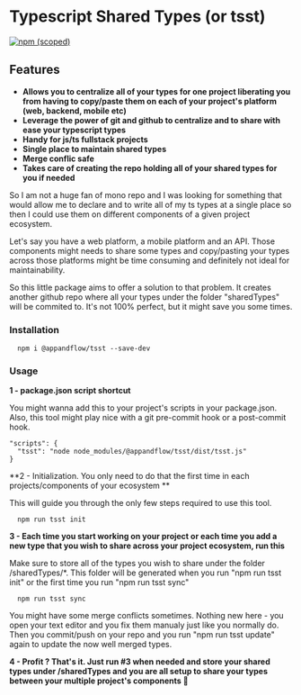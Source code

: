 # Typescript Shared Types (or tsst)

[![npm (scoped)](https://img.shields.io/npm/v/@appandflow/tsst.svg)](https://www.npmjs.com/package/@appandflow/tsst)

## Features

- **Allows you to centralize all of your types for one project liberating you from having to copy/paste them on each of your project's platform (web, backend, mobile etc)**
- **Leverage the power of git and github to centralize and to share with ease your typescript types**
- **Handy for js/ts fullstack projects**
- **Single place to maintain shared types**
- **Merge conflic safe**
- **Takes care of creating the repo holding all of your shared types for you if needed**

So I am not a huge fan of mono repo and I was looking for something that would
allow me to declare and to write all of my ts types at a single place so then I could
use them on different components of a given project ecosystem.

Let's say you have a web platform, a mobile platform and an API.
Those components might needs to share some types and copy/pasting your types
across those platforms might be time consuming and definitely not ideal for maintainability.

So this little package aims to offer a solution to that problem. It creates another
github repo where all your types under the folder "sharedTypes" will be commited to. It's not 100% perfect, but it might save you some times.

### Installation

```
  npm i @appandflow/tsst --save-dev
```

### Usage

**1 - package.json script shortcut**

You might wanna add this to your project's scripts in your package.json.
Also, this tool might play nice with a git pre-commit hook or a post-commit hook.

```
"scripts": {
  "tsst": "node node_modules/@appandflow/tsst/dist/tsst.js"
}
```

**2 - Initialization. You only need to do that the first time in each projects/components of your ecosystem **

This will guide you through the only few steps required to use this tool.

```
  npm run tsst init
```

**3 - Each time you start working on your project or each time you add a new type that you wish to share across your project ecosystem, run this**

Make sure to store all of the types you wish to share under the folder /sharedTypes/\*.
This folder will be generated when you run "npm run tsst init" or the first time you run
"npm run tsst sync"

```
  npm run tsst sync
```

You might have some merge conflicts sometimes. Nothing new here - you open your text editor
and you fix them manualy just like you normally do. Then you commit/push on your repo and you run
"npm run tsst update" again to update the now well merged types.

**4 - Profit ? That's it. Just run #3 when needed and store your shared types under /sharedTypes and you are all setup to share your types between your multiple project's components 👏**
